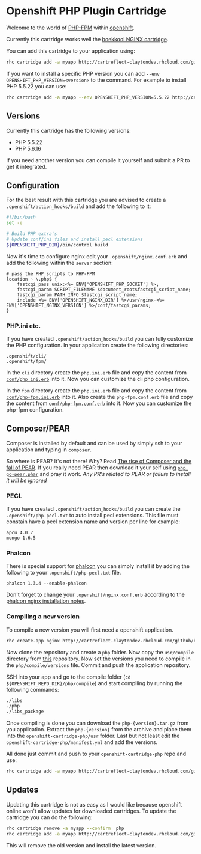 # Openshift PHP Plugin Cartridge
Welcome to the world of [PHP-FPM](http://php.net/manual/en/book.fpm.php) within [openshift](https://www.openshift.com/).

Currently this cartridge works well the [boekkooi NGINX cartridge](https://github.com/boekkooi/openshift-cartridge-nginx).

You can add this cartridge to your application using:
```BASH
rhc cartridge add -a myapp http://cartreflect-claytondev.rhcloud.com/github/boekkooi/openshift-cartridge-php
```

If you want to install a specific PHP version you can add `--env OPENSHIFT_PHP_VERSION=<version>` to the command.
For example to install PHP 5.5.22 you can use:
```BASH
rhc cartridge add -a myapp --env OPENSHIFT_PHP_VERSION=5.5.22 http://cartreflect-claytondev.rhcloud.com/github/boekkooi/openshift-cartridge-php
```

## Versions
Currently this cartridge has the following versions:
- PHP 5.5.22
- PHP 5.6.16

If you need another version you can compile it yourself and submit a PR to get it integrated.

## Configuration
For the best result with this cartridge you are advised to create a `.openshift/action_hooks/build` and add the following to it:  
```BASH
#!/bin/bash
set -e

# Build PHP extra's
# Update conf/ini files and install pecl extensions
${OPENSHIFT_PHP_DIR}/bin/control build
```

Now it's time to configure nginx edit your `.openshift/nginx.conf.erb` and add the following within the `server` section:
```
# pass the PHP scripts to PHP-FPM
location ~ \.php$ {
    fastcgi_pass unix:<%= ENV['OPENSHIFT_PHP_SOCKET'] %>;
    fastcgi_param SCRIPT_FILENAME $document_root$fastcgi_script_name;
    fastcgi_param PATH_INFO $fastcgi_script_name;
    include <%= ENV['OPENSHIFT_NGINX_DIR'] %>/usr/nginx-<%= ENV['OPENSHIFT_NGINX_VERSION'] %>/conf/fastcgi_params;
}
```

### PHP.ini etc.
If you have created `.openshift/action_hooks/build` you can fully customize the PHP configuration.
In your application create the following directories:
```
.openshift/cli/
.openshift/fpm/
```

In the `cli` directory create the `php.ini.erb` file and copy the content from [`conf/php.ini.erb`](https://github.com/boekkooi/openshift-cartridge-php/blob/master/conf/php.ini.erb) into it.
Now you can customize the cli php configuration.

In the `fpm` directory create the `php.ini.erb` file and copy the content from [`conf/php-fpm.ini.erb`](https://github.com/boekkooi/openshift-cartridge-php/blob/master/conf/php-fpm.ini.erb) into it.
Also create the `php-fpm.conf.erb` file and copy the content from [`conf/php-fpm.conf.erb`](https://github.com/boekkooi/openshift-cartridge-php/blob/master/conf/php-fpm.conf.erb) into it.
Now you can customize the php-fpm configuration.

## Composer/PEAR
Composer is installed by default and can be used by simply ssh to your application and typing in `composer`.

So where is PEAR? It's not there! Why? Read [The rise of Composer and the fall of PEAR](http://fabien.potencier.org/article/72/the-rise-of-composer-and-the-fall-of-pear).
If you really need PEAR then download it your self using [`php go-pear.phar`](http://pear.php.net/manual/en/installation.getting.php) and pray it work. *Any PR's related to PEAR or failure to install it will be ignored*

### PECL
If you have created `.openshift/action_hooks/build` you can create the `.openshift/php-pecl.txt` to auto install pecl extensions.
This file must constain have a pecl extension name and version per line for example:
```
apcu 4.0.7
mongo 1.6.5
```

### Phalcon
There is special support for [phalcon](http://phalconphp.com/) you can simply install it by adding the following to your `.openshift/php-pecl.txt` file.
```
phalcon 1.3.4 --enable-phalcon
```
Don't forget to change your `.openshift/nginx.conf.erb` according to the [phalcon nginx installation notes](http://docs.phalconphp.com/en/latest/reference/nginx.html).

### Compiling a new version
To compile a new version you will first need a openshift application.
```BASH
rhc create-app nginx http://cartreflect-claytondev.rhcloud.com/github/boekkooi/openshift-cartridge-nginx
```

Now clone the repository and create a `php` folder. Now copy the `usr/compile` directory from [this](https://github.com/boekkooi/openshift-cartridge-php) repository.
Now set the versions you need to compile in the `php/compile/versions` file. Commit and push the application repository.

SSH into your app and go to the compile folder (`cd ${OPENSHIFT_REPO_DIR}/php/compile`) and start compiling by running the following commands:
```BASH
./libs
./php
./libs_package
```
Once compiling is done you can download the `php-{version}.tar.gz` from you application.
Extract the `php-{version}` from the archive and place them into the `openshift-cartridge-php/usr` folder.
Last but not least edit the `openshift-cartridge-php/manifest.yml` and add the versions.

All done just commit and push to your `openshift-cartridge-php` repo and use:
```BASH
rhc cartridge add -a myapp http://cartreflect-claytondev.rhcloud.com/github/<user>/openshift-cartridge-php
```

## Updates
Updating this cartridge is not as easy as I would like because openshift online won't allow updates for downloaded cartridges.
To update the cartridge you can do the following:
```BASH
rhc cartridge remove -a myapp --confirm  php
rhc cartridge add -a myapp http://cartreflect-claytondev.rhcloud.com/github/<user>/openshift-cartridge-php
```
This will remove the old version and install the latest version.
